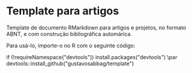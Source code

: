 # Template para artigos

Template de documento RMarkdown para artigos e projetos, no formato ABNT, e com construção bibliográfica automárica.

Para usá-lo, importe-o no R com o seguinte código:

if (!requireNamespace("devtools")) install.packages("devtools") \par
devtools::install_github("gustavosabbag/template")

